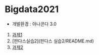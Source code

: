 # Bigdata2021
 - 개발환경 : 아나콘다 3.0
 1. [과제1](과제1/README.md)
 2. [판다스실습2](판다스 실습2/README.md)
 3. [과제2](과제2/README.md)
